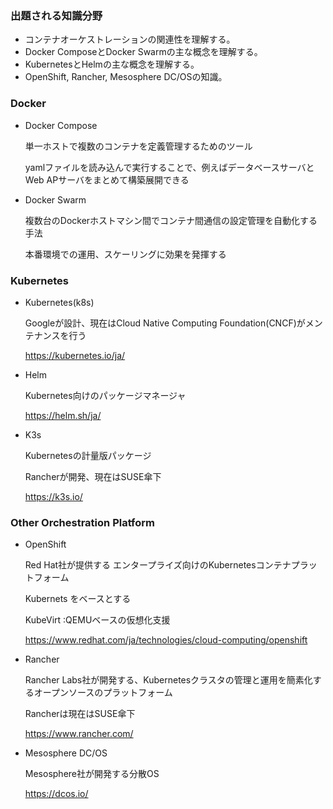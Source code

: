 ### 出題される知識分野
- コンテナオーケストレーションの関連性を理解する。
- Docker ComposeとDocker Swarmの主な概念を理解する。
- KubernetesとHelmの主な概念を理解する。
- OpenShift, Rancher, Mesosphere DC/OSの知識。


### Docker
- Docker Compose

  単一ホストで複数のコンテナを定義管理するためのツール

  yamlファイルを読み込んで実行することで、例えばデータベースサーバとWeb APサーバをまとめて構築展開できる

- Docker Swarm
  
  複数台のDockerホストマシン間でコンテナ間通信の設定管理を自動化する手法

  本番環境での運用、スケーリングに効果を発揮する

### Kubernetes
- Kubernetes(k8s)

  Googleが設計、現在はCloud Native Computing Foundation(CNCF)がメンテナンスを行う

  https://kubernetes.io/ja/

- Helm

  Kubernetes向けのパッケージマネージャ

  https://helm.sh/ja/

- K3s

  Kubernetesの計量版パッケージ

  Rancherが開発、現在はSUSE傘下

  https://k3s.io/

### Other Orchestration Platform
- OpenShift

  Red Hat社が提供する エンタープライズ向けのKubernetesコンテナプラットフォーム

  Kubernets をベースとする

  KubeVirt :QEMUベースの仮想化支援

  https://www.redhat.com/ja/technologies/cloud-computing/openshift

- Rancher

  Rancher Labs社が開発する、Kubernetesクラスタの管理と運用を簡素化するオープンソースのプラットフォーム

  Rancherは現在はSUSE傘下

  https://www.rancher.com/

- Mesosphere DC/OS

  Mesosphere社が開発する分散OS

  https://dcos.io/
  